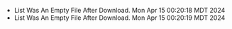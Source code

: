 *  List Was An Empty File After Download. Mon Apr 15 00:20:18 MDT 2024
*  List Was An Empty File After Download. Mon Apr 15 00:20:19 MDT 2024
